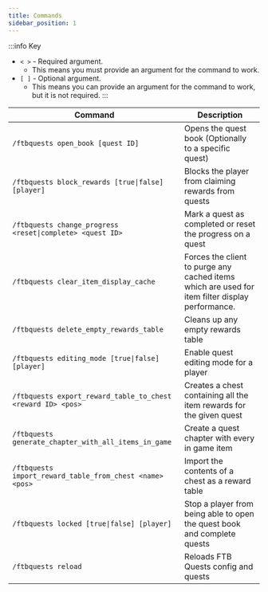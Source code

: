```yaml
---
title: Commands
sidebar_position: 1
---
```


:::info Key

- `< >` - Required argument.
    - This means you must provide an argument for the command to work.
- `[ ]` - Optional argument.
    - This means you can provide an argument for the command to work, but it is not required.
:::

| Command                                                     | Description                                                                                     | 
|-------------------------------------------------------------|-------------------------------------------------------------------------------------------------|
| `/ftbquests open_book [quest ID]`                           | Opens the quest book (Optionally to a specific quest)                                           |
| `/ftbquests block_rewards [true\|false] [player]`           | Blocks the player from claiming rewards from quests                                             |
| `/ftbquests change_progress <reset\|complete> <quest ID>`   | Mark a quest as completed or reset the progress on a quest                                      |
| `/ftbquests clear_item_display_cache`                       | Forces the client to purge any cached items which are used for item filter display performance. |
| `/ftbquests delete_empty_rewards_table`                     | Cleans up any empty rewards table                                                               |
| `/ftbquests editing_mode [true\|false] [player]`            | Enable quest editing mode for a player                                                          |
| `/ftbquests export_reward_table_to_chest <reward ID> <pos>` | Creates a chest containing all the item rewards for the given quest                             |
| `/ftbquests generate_chapter_with_all_items_in_game`        | Create a quest chapter with every in game item                                                  |
| `/ftbquests import_reward_table_from_chest <name> <pos>`    | Import the contents of a chest as a reward table                                                |
| `/ftbquests locked [true\|false] [player]`                  | Stop a player from being able to open the quest book and complete quests                        |
| `/ftbquests reload`                                         | Reloads FTB Quests config and quests                                                            |
